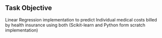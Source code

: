 ## Task Objective
Linear Regression implementation to predict Individual medical costs billed by health insurance using both (Scikit-learn and Python form scratch implementation)
